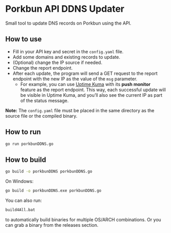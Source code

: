 # Porkbun API DDNS Updater

Small tool to update DNS records on Porkbun using the API.

## How to use
- Fill in your API key and secret in the `config.yaml` file.
- Add some domains and existing records to update.
- (Optional) change the IP source if needed.
- Change the report endpoint.
- After each update, the program will send a GET request to the report endpoint with the new IP as the value of the `msg` parameter.  
  - For example, you can use [Uptime Kuma](https://github.com/louislam/uptime-kuma) with its **push monitor** feature as the report endpoint. This way, each successful update will be visible in Uptime Kuma, and you’ll also see the current IP as part of the status message.

**Note:** The `config.yaml` file must be placed in the same directory as the source file or the compiled binary.

## How to run
```bash
go run porkbunDDNS.go
```

## How to build
```bash
go build -o porkbunDDNS porkbunDDNS.go
```

On Windows:
```bash
go build -o porkbunDDNS.exe porkbunDDNS.go
```

You can also run:
```bash
build4All.bat
```
to automatically build binaries for multiple OS/ARCH combinations. Or you can grab a binary from the releases section.
